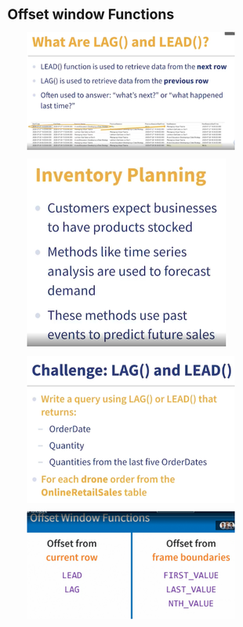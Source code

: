 # Offset window Functions

<figure><img src="../.gitbook/assets/image (61) (1).png" alt=""><figcaption></figcaption></figure>

<figure><img src="../.gitbook/assets/image (62) (1).png" alt=""><figcaption></figcaption></figure>

<figure><img src="../.gitbook/assets/image (63) (1).png" alt=""><figcaption></figcaption></figure>

<figure><img src="../.gitbook/assets/image (88).png" alt=""><figcaption></figcaption></figure>
